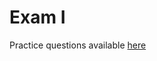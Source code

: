 # Exam I

Practice questions available [here](http://online.physics.uiuc.edu/courses/phys212/spring12/practice/exam1.html)